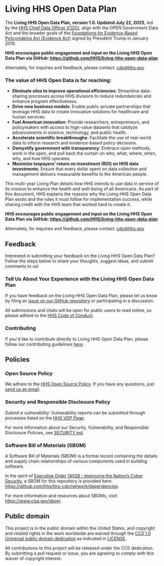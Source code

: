 # Living HHS Open Data Plan

The **Living HHS Open Data Plan, version 1.0. Updated July 22, 2025**, led by the [HHS Chief Data Officer (CDO)](https://cdo.hhs.gov/s/), align with the OPEN Government Data Act and the broader goals of the [Foundations for Evidence-Based Policymaking Act (Evidence Act)](https://aspe.hhs.gov/topics/data/evidence-act-0) signed by President Trump in January 2019. 

**HHS encourages public engagement and input on the Living HHS Open Data Plan via GitHub: <https://github.com/HHS/living-hhs-open-data-plan>**
 
Alternately, for inquiries and feedback, please contact: [cdo@hhs.gov](mailto:cdo@hhs.gov)

### The value of HHS Open Data is far reaching:

* **Eliminate silos to improve operational efficiencies**: Streamline data-sharing processes across HHS divisions to reduce redundancies and enhance program effectiveness.
* **Drive new business models**: Enable public-private partnerships that leverage HHS data to create innovative solutions for healthcare and human services.
* **Fuel American innovation**: Provide researchers, entrepreneurs, and policymakers with access to high-value datasets that catalyze advancements in science, technology, and public health.
* **Accelerate scientific breakthroughs**: Facilitate the use of real-world data to inform research and evidence-based policy decisions.
* **Demystify government with transparency**: Embrace open methods, work in the open, and pull back the curtain on who, what, where, when, why, and how HHS operates.
* **Maximize taxpayers’ return on investment (ROI) on HHS data investments**: Ensure that every dollar spent on data collection and management delivers measurable benefits to the American people.

This multi-year Living Plan details how HHS intends to use data in service of its mission to enhance the health and well-being of all Americans. As part of this document, HHS explains the reasons why the Living HHS Open Data Plan exists and the rules it must follow for implementation success, while sharing credit with the HHS team that worked hard to create it.

**HHS encourages public engagement and input on the Living HHS Open Data Plan via GitHub: <https://github.com/HHS/living-hhs-open-data-plan>**
 
Alternately, for inquiries and feedback, please contact: [cdo@hhs.gov](mailto:cdo@hhs.gov)

## Feedback

Interested in submitting your feedback on the Living HHS Open Data Plan? Follow the steps below to share your thoughts, suggest ideas, and submit comments to us!

### Tell Us About Your Experience with the Living HHS Open Data Plan

If you have feedback on the Living HHS Open Data Plan, please let us know by filing an [issue on our GitHub repository](https://hhs.github.io/lodp-UX/) or participating in a discussion.  

All submissions and chats will be open for public users to read online, so please adhere to the [HHS Code of Conduct](CODE_OF_CONDUCT.md).

### Contributing

If you'd like to contribute directly to Living HHS Open Data Plan, please follow our contributing guidelines [here](CONTRIBUTING.md).

## Policies

### Open Source Policy

We adhere to the [HHS Open Source
Policy](https://www.hhs.gov/sites/default/files/hhs-open-gov-plan-v4-2016.pdf). If you have any
questions, just [send us an email](mailto:cdo@hhs.gov).

### Security and Responsible Disclosure Policy

_Submit a vulnerability:_ Vulnerability reports can be submitted through processes listed on the [HHS VDP Page](https://www.hhs.gov/vulnerability-disclosure-policy/index.html). 

For more information about our Security, Vulnerability, and Responsible Disclosure Policies, see [SECURITY.md](SECURITY.md).

### Software Bill of Materials (SBOM)

A Software Bill of Materials (SBOM) is a formal record containing the details and supply chain relationships of various components used in building software.

In the spirit of [Executive Order 14028 - Improving the Nation’s Cyber Security](https://www.gsa.gov/technology/it-contract-vehicles-and-purchasing-programs/information-technology-category/it-security/executive-order-14028), a SBOM for this repository is provided here: https://github.com/hhs/hhs-cdo/network/dependencies.

For more information and resources about SBOMs, visit: https://www.cisa.gov/sbom.

## Public domain

This project is in the public domain within the United States, and copyright and related rights in the work worldwide are waived through the [CC0 1.0 Universal public domain dedication](https://creativecommons.org/publicdomain/zero/1.0/) as indicated in [LICENSE](LICENSE).

All contributions to this project will be released under the CC0 dedication. By submitting a pull request or issue, you are agreeing to comply with this waiver of copyright interest.
